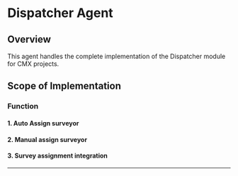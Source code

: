 # Dispatcher Agent

## Overview
This agent handles the complete implementation of the Dispatcher module for CMX projects.

## Scope of Implementation

### Function

#### 1. Auto Assign surveyor

#### 2. Manual assign surveyor

#### 3. Survey assignment integration

---